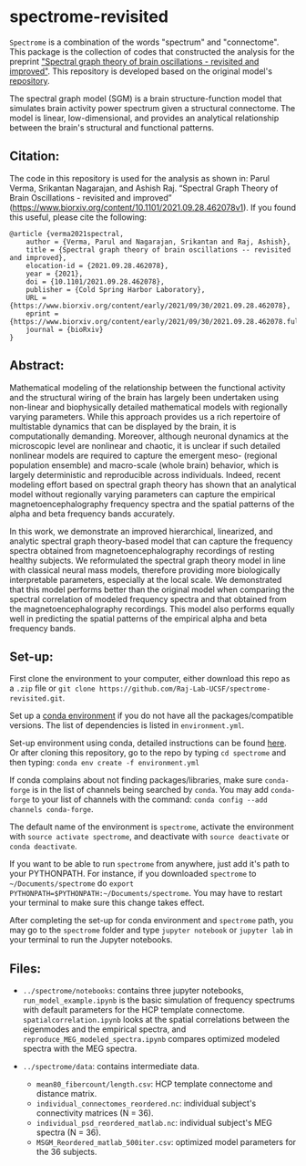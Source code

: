# spectrome-revisited

`Spectrome` is a combination of the words "spectrum" and "connectome". This package is the collection of codes that constructed the analysis for the preprint ["Spectral graph theory of brain oscillations - revisited and improved"](https://www.biorxiv.org/content/10.1101/2021.09.28.462078v1). This repository is developed based on the original model's [repository](https://github.com/Raj-Lab-UCSF/spectrome).

The spectral graph model (SGM) is a brain structure-function model that simulates brain activity power spectrum given a structural connectome. The model is linear, low-dimensional, and provides an analytical relationship between the brain's structural and functional patterns.

## Citation:
The code in this repository is used for the analysis as shown in: Parul Verma, Srikantan Nagarajan, and Ashish Raj. “Spectral Graph Theory of Brain Oscillations - revisited and improved” (https://www.biorxiv.org/content/10.1101/2021.09.28.462078v1). If you found this useful, please cite the following:

```
@article {verma2021spectral,
	author = {Verma, Parul and Nagarajan, Srikantan and Raj, Ashish},
	title = {Spectral graph theory of brain oscillations -- revisited and improved},
	elocation-id = {2021.09.28.462078},
	year = {2021},
	doi = {10.1101/2021.09.28.462078},
	publisher = {Cold Spring Harbor Laboratory},
	URL = {https://www.biorxiv.org/content/early/2021/09/30/2021.09.28.462078},
	eprint = {https://www.biorxiv.org/content/early/2021/09/30/2021.09.28.462078.full.pdf},
	journal = {bioRxiv}
}
```

## Abstract:
Mathematical modeling of the relationship between the functional activity and the structural wiring of the brain has largely been undertaken using non-linear and biophysically detailed mathematical models with regionally varying parameters. While this approach provides us a rich repertoire of multistable dynamics that can be displayed by the brain, it is computationally demanding. Moreover, although neuronal dynamics at the microscopic level are nonlinear and chaotic, it is unclear if such detailed nonlinear models are required to capture the emergent meso- (regional population ensemble) and macro-scale (whole brain) behavior, which is largely deterministic and reproducible across individuals. Indeed, recent modeling effort based on spectral graph theory has shown that an analytical model without regionally varying parameters can capture the empirical magnetoencephalography frequency spectra and the spatial patterns of the alpha and beta frequency bands accurately. 

In this work, we demonstrate an improved hierarchical, linearized, and analytic spectral graph theory-based model that can capture the frequency spectra obtained from magnetoencephalography recordings of resting healthy subjects. We reformulated the spectral graph theory model in line with classical neural mass models, therefore providing more biologically interpretable parameters, especially at the local scale. We demonstrated that this model performs better than the original model when comparing the spectral correlation of modeled frequency spectra and that obtained from the magnetoencephalography recordings. This model also performs equally well in predicting the spatial patterns of the empirical alpha and beta frequency bands.

## Set-up:

First clone the environment to your computer, either download this repo as a `.zip` file or `git clone https://github.com/Raj-Lab-UCSF/spectrome-revisited.git`.

Set up a [conda environment](https://docs.conda.io/projects/conda/en/latest/user-guide/getting-started.html) if you do not have all the packages/compatible versions. The list of dependencies is listed in `environment.yml`.

Set-up environment using conda, detailed instructions can be found [here](https://docs.conda.io/projects/conda/en/latest/user-guide/tasks/manage-environments.html). Or after cloning this repository, go to the repo by typing `cd spectrome` and then typing:
`conda env create -f environment.yml`

If conda complains about not finding packages/libraries, make sure `conda-forge` is in the list of channels being searched by `conda`.
You may add `conda-forge` to your list of channels with the command: `conda config --add channels conda-forge`.

The default name of the environment is `spectrome`, activate the environment with `source activate spectrome`, and deactivate with `source deactivate` or `conda deactivate`.

If you want to be able to run `spectrome` from anywhere, just add it's path to your PYTHONPATH. For instance, if you downloaded `spectrome` to `~/Documents/spectrome` do `export PYTHONPATH=$PYTHONPATH:~/Documents/spectrome`. You may have to restart your terminal to make sure this change takes effect.

After completing the set-up for conda environment and `spectrome` path, you may go to the `spectrome` folder and type `jupyter notebook` or `jupyter lab` in your terminal to run the Jupyter notebooks.

## Files:
 - `../spectrome/notebooks`: contains three jupyter notebooks, `run_model_example.ipynb` is the basic simulation of frequency spectrums with default parameters for the HCP template connectome. `spatialcorrelation.ipynb` looks at the spatial correlations between the eigenmodes and the empirical spectra, and `reproduce_MEG_modeled_spectra.ipynb` compares optimized modeled spectra with the MEG spectra.

 - `../spectrome/data`: contains intermediate data.
    - `mean80_fibercount/length.csv`: HCP template connectome and distance matrix.
    - `individual_connectomes_reordered.nc`: individual subject's connectivity matrices (N = 36).
    - `individual_psd_reordered_matlab.nc`: individual subject's MEG spectra (N = 36).
    - `MSGM_Reordered_matlab_500iter.csv`: optimized model parameters for the 36 subjects.
